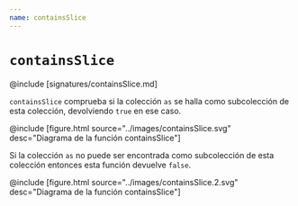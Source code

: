 ```yaml
---
name: containsSlice
---
```


# `containsSlice`

@include [signatures/containsSlice.md]

`containsSlice` comprueba si la colección `as` se halla como subcolección de esta colección, devolviendo `true` en ese caso.

@include [figure.html source="../images/containsSlice.svg" desc="Diagrama de la función containsSlice"]

Si la colección `as` no puede ser encontrada como subcolección de esta colección entonces esta función devuelve `false`.

@include [figure.html source="../images/containsSlice.2.svg" desc="Diagrama de la función containsSlice"]

